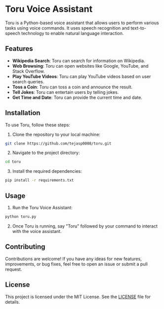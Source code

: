 # Toru Voice Assistant

Toru is a Python-based voice assistant that allows users to perform various tasks using voice commands. It uses speech recognition and text-to-speech technology to enable natural language interaction.

## Features

- **Wikipedia Search**: Toru can search for information on Wikipedia.
- **Web Browsing**: Toru can open websites like Google, YouTube, and Stack Overflow.
- **Play YouTube Videos**: Toru can play YouTube videos based on user search queries.
- **Toss a Coin**: Toru can toss a coin and announce the result.
- **Tell Jokes**: Toru can entertain users by telling jokes.
- **Get Time and Date**: Toru can provide the current time and date.

## Installation

To use Toru, follow these steps:

1. Clone the repository to your local machine:

```bash
git clone https://github.com/tejasp0008/toru.git
```

2. Navigate to the project directory:

```bash
cd toru
```

3. Install the required dependencies:

```bash
pip install -r requirements.txt
```

## Usage

1. Run the Toru Voice Assistant:

```bash
python toru.py
```

2. Once Toru is running, say "Toru" followed by your command to interact with the voice assistant.

## Contributing

Contributions are welcome! If you have any ideas for new features, improvements, or bug fixes, feel free to open an issue or submit a pull request.

## License

This project is licensed under the MIT License. See the [LICENSE](LICENSE) file for details.
